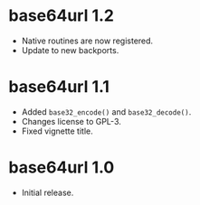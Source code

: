 # base64url 1.2

* Native routines are now registered.
* Update to new backports.

# base64url 1.1

* Added `base32_encode()` and `base32_decode()`.
* Changes license to GPL-3.
* Fixed vignette title.

# base64url 1.0

* Initial release.
